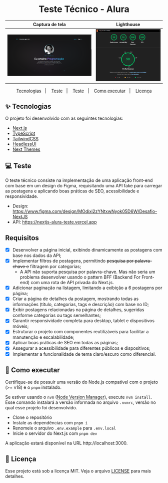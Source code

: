 <h1 align="center">
  Teste Técnico - Alura
</h1>

Captura de tela                                          |  Lighthouse
:-------------------------------------------------------:|:-------------------------------------------------:
![Captura de tela do projeto](./.github/screenshot.png)  |  ![Nota do Lighthouse](./.github/lighthouse.png) 


<p align="center">
  <a href="#-tecnologias">Tecnologias</a>&nbsp;&nbsp;&nbsp;|&nbsp;&nbsp;&nbsp;
  <a href="#-teste">Teste</a>&nbsp;&nbsp;&nbsp;|&nbsp;&nbsp;&nbsp;
  <a href="#-requisitos">Teste</a>&nbsp;&nbsp;&nbsp;|&nbsp;&nbsp;&nbsp;
  <a href="#-como-executar">Como executar</a>&nbsp;&nbsp;&nbsp;|&nbsp;&nbsp;&nbsp;
  <a href="#-licença">Licença</a>
</p>

## ✨ Tecnologias

O projeto foi desenvolvido com as seguintes tecnologias:

- [Next.js](https://nextjs.org)
- [TypeScript](https://www.typescriptlang.org)
- [TailwindCSS](https://tailwindcss.com/)
- [HeadlessUI](https://headlessui.com/)
- [Next Themes](https://github.com/pacocoursey/next-themes)

## 💻 Teste

O teste técnico consiste na implementação de uma aplicação front-end com base em um design do Figma, requisitando uma API fake para carregar as postagens e aplicando boas práticas de SEO, acessibilidade e responsividade.

- Design: https://www.figma.com/design/MOdixi2zYNtxwNyok05D6W/Desafio-NextJS
- API: https://nextjs-alura-teste.vercel.app

## Requisitos

- [x] Desenvolver a página inicial, exibindo dinamicamente as postagens com base nos dados da API;
- [x] Implementar filtros de postagens, permitindo ~~pesquisa por palavra-chave e~~ filtragem por categorias;
  - A API não suporta pesquisa por palavra-chave. Mas não seria um problema desenvolver usando o pattern BFF (Backend For Front-end) com uma rota de API privada do Next.js.
- [x] Adicionar paginação na listagem, limitando a exibição a 6 postagens por página;
- [x] Criar a página de detalhes da postagem, mostrando todas as informações (título, categorias, tags e descrição) com base no ID;
- [x] Exibir postagens relacionadas na página de detalhes, sugeridas conforme categorias ou tags semelhantes;
- [x] Garantir responsividade completa para desktop, tablet e dispositivos móveis;
- [x] Estruturar o projeto com componentes reutilizáveis para facilitar a manutenção e escalabilidade;
- [x] Aplicar boas práticas de SEO em todas as páginas;
- [x] Assegurar a acessibilidade para diferentes públicos e dispositivos;
- [x] Implementar a funcionalidade de tema claro/escuro como diferencial.

## 🚀 Como executar

Certifique-se de possuir uma versão do Node.js compatível com o projeto (>= v18) e o `pnpm` instalado.

Se estiver usando o `nvm` ([Node Version Manager](https://github.com/nvm-sh/nvm)), execute `nvm install`. Esse comando instalará a versão informada no arquivo `.nvmrc`, versão no qual esse projeto foi desenvolvido.

- Clone o repositório
- Instale as dependências com `pnpm i`
- Renomeie o arquivo `.env.example` para `.env.local`
- Inicie o servidor do Next.js com `pnpm dev`

A aplicação estará disponível na URL http://localhost:3000.

## 📄 Licença

Esse projeto está sob a licença MIT. Veja o arquivo [LICENSE](LICENSE.md) para mais detalhes.
